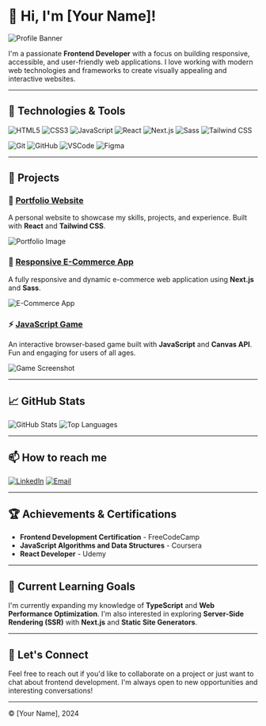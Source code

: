 # 👋 Hi, I'm [Your Name]!

![Profile Banner](https://via.placeholder.com/1200x300.png?text=Welcome+to+My+GitHub+Profile) <!-- Replace with your own banner image -->

I'm a passionate **Frontend Developer** with a focus on building responsive, accessible, and user-friendly web applications. I love working with modern web technologies and frameworks to create visually appealing and interactive websites.

---

## 🔧 Technologies & Tools

![HTML5](https://img.shields.io/badge/HTML5-E34F26?style=for-the-badge&logo=html5&logoColor=white)
![CSS3](https://img.shields.io/badge/CSS3-1572B6?style=for-the-badge&logo=css3&logoColor=white)
![JavaScript](https://img.shields.io/badge/JavaScript-F7DF1E?style=for-the-badge&logo=javascript&logoColor=black)
![React](https://img.shields.io/badge/React-61DAFB?style=for-the-badge&logo=react&logoColor=black)
![Next.js](https://img.shields.io/badge/Next.js-000000?style=for-the-badge&logo=nextdotjs&logoColor=white)
![Sass](https://img.shields.io/badge/Sass-CC6699?style=for-the-badge&logo=sass&logoColor=white)
![Tailwind CSS](https://img.shields.io/badge/TailwindCSS-38B2AC?style=for-the-badge&logo=tailwind-css&logoColor=white)

![Git](https://img.shields.io/badge/Git-F05032?style=for-the-badge&logo=git&logoColor=white)
![GitHub](https://img.shields.io/badge/GitHub-181717?style=for-the-badge&logo=github&logoColor=white)
![VSCode](https://img.shields.io/badge/VS_Code-0078D4?style=for-the-badge&logo=visual-studio-code&logoColor=white)
![Figma](https://img.shields.io/badge/Figma-F24E1E?style=for-the-badge&logo=figma&logoColor=white)

---

## 💼 Projects

### 🎨 [Portfolio Website](https://github.com/your-username/portfolio)
A personal website to showcase my skills, projects, and experience. Built with **React** and **Tailwind CSS**.

![Portfolio Image](https://via.placeholder.com/600x400.png?text=Portfolio+Screenshot) <!-- Replace with your project screenshot -->

### 📱 [Responsive E-Commerce App](https://github.com/your-username/ecommerce-app)
A fully responsive and dynamic e-commerce web application using **Next.js** and **Sass**.

![E-Commerce App](https://via.placeholder.com/600x400.png?text=E-commerce+App+Screenshot) <!-- Replace with your project screenshot -->

### ⚡ [JavaScript Game](https://github.com/your-username/javascript-game)
An interactive browser-based game built with **JavaScript** and **Canvas API**. Fun and engaging for users of all ages.

![Game Screenshot](https://via.placeholder.com/600x400.png?text=JavaScript+Game+Screenshot) <!-- Replace with your project screenshot -->

---

## 📈 GitHub Stats

![GitHub Stats](https://github-readme-stats.vercel.app/api?username=your-username&show_icons=true&theme=radical)
![Top Languages](https://github-readme-stats.vercel.app/api/top-langs/?username=your-username&layout=compact&theme=radical)

---

## 📫 How to reach me

[![LinkedIn](https://img.shields.io/badge/LinkedIn-0077B5?style=for-the-badge&logo=linkedin&logoColor=white)](https://www.linkedin.com/in/your-profile)
[![Email](https://img.shields.io/badge/Email-D14836?style=for-the-badge&logo=gmail&logoColor=white)](mailto:your.email@example.com)

---

## 🏆 Achievements & Certifications

- **Frontend Development Certification** - FreeCodeCamp
- **JavaScript Algorithms and Data Structures** - Coursera
- **React Developer** - Udemy

---

## 🌱 Current Learning Goals

I'm currently expanding my knowledge of **TypeScript** and **Web Performance Optimization**. I'm also interested in exploring **Server-Side Rendering (SSR)** with **Next.js** and **Static Site Generators**.

---

## 💬 Let's Connect

Feel free to reach out if you'd like to collaborate on a project or just want to chat about frontend development. I'm always open to new opportunities and interesting conversations!

---

© [Your Name], 2024
